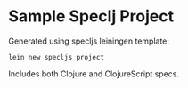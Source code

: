 # Sample Speclj Project

Generated using specljs leiningen template:

    lein new specljs project

Includes both Clojure and ClojureScript specs.
